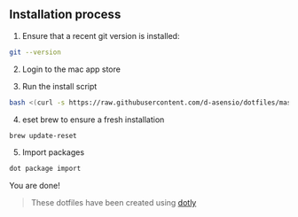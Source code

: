 ## Installation process

1. Ensure that a recent git version is installed:

```bash
git --version
```

2. Login to the mac app store

3. Run the install script

  ```bash
  bash <(curl -s https://raw.githubusercontent.com/d-asensio/dotfiles/master/installer)
  ```

4. eset brew to ensure a fresh installation
  ```bash
  brew update-reset
  ```

5. Import packages

  ```bash
  dot package import
  ```

You are done!

> These dotfiles have been created using [dotly](https://github.com/CodelyTV/dotly)
